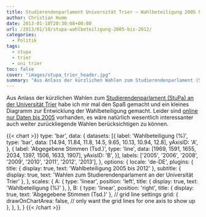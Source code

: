 ```yaml
---
title: Studierendenparlament Universität Trier – Wahlbeteiligung 2005 bis 2012
author: Christian Humm
date: 2013-01-10T20:30:08+00:00
url: /2013/01/10/stupa-wahlbeteiligung-2005-bis-2012/
categories:
  - Politik
tags:
  - stupa
  - trier
  - uni trier
toc: false
cover: "images/stupa_trier_header.jpg"
summary: "Aus Anlass der kürzlichen Wahlen zum Studierendenparlament (StuPa) an der Universität Trier habe ich mir mal den Spaß gemacht und ein kleines Diagramm zur Entwicklung der Wahlbeteiligung gemacht. Leider sind online nur Daten bis 2005 vorhanden, es wäre natürlich wesentlich interessanter auch weiter zurückliegende Wahlen berücksichtigen zu können."
---
```

Aus Anlass der kürzlichen Wahlen zum [Studierendenparlament (StuPa) an der Universität Trier][1] habe ich mir mal den Spaß gemacht und ein kleines Diagramm zur Entwicklung der Wahlbeteiligung gemacht. Leider sind [online nur Daten bis 2005][2] vorhanden, es wäre natürlich wesentlich interessanter auch weiter zurückliegende Wahlen berücksichtigen zu können.

{{< chart >}}
type: 'bar',
data: {
    datasets: [{
        label: 'Wahlbeteiligung (%)',
        type: 'bar',
        data: [14.94, 11.84, 11.8, 14.5, 9.65, 10.13, 10.94, 12.8],
        yAxisID: 'A',
    },
    {
        label: 'Abgegebene Stimmen (Tsd.)',
        type: 'line',
        data: [1969, 1591, 1655, 2034, 1397, 1506, 1633, 1907],
        yAxisID: 'B',
    }],
    labels: ['2005', '2006', '2008', '2009', '2010', '2011', '2012', '2013'],
},
options: {
    locale: 'de-DE',
    plugins: {
        title: {
            display: true,
            text: 'Wahlbeteiligung 2005 bis 2012'
        },
        subtitle: {
            display: true,
            text: 'Wahlen zum Studierendenparlament an der Universität Trier'
        },
    },
    scales: {
        A: {
            type: 'linear',
            position: 'left',
            title: {
                display: true,
                text: 'Wahlbeteiligung (%)'
            },
        },
        B: {
            type: 'linear',
            position: 'right',
            title: {
                display: true,
                text: 'Abgegebene Stimmen (Tsd.)'
            },
            // grid line settings
            grid: {
                drawOnChartArea: false, // only want the grid lines for one axis to show up
            },
        },
    },
}
{{< /chart >}}

 [1]: http://stupa.uni-trier.de/ "Homepage des Studierendenparlaments an der Uni Trier"
 [2]: http://www.uni-trier.de/index.php?id=20154
